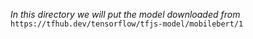 *In this directory we will put the model downloaded from* `https://tfhub.dev/tensorflow/tfjs-model/mobilebert/1
`